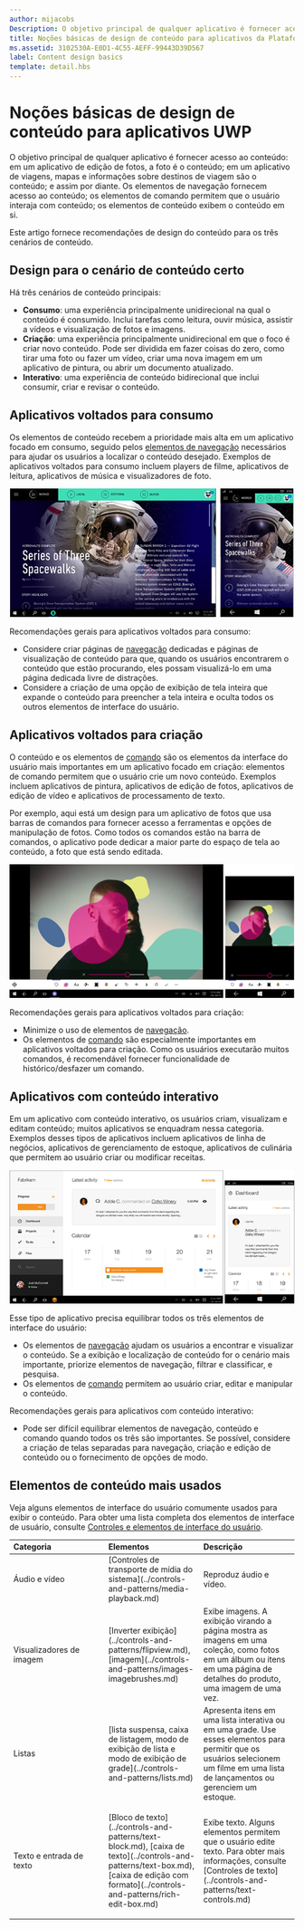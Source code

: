 ```yaml
---
author: mijacobs
Description: O objetivo principal de qualquer aplicativo é fornecer acesso ao conteúdo. Em um aplicativo de edição de fotos, a foto é o conteúdo; em um aplicativo de viagens, os mapas e as informações sobre os destinos de viagem são os conteúdos; e assim por diante.
title: Noções básicas de design de conteúdo para aplicativos da Plataforma Universal do Windows (UWP)
ms.assetid: 3102530A-E0D1-4C55-AEFF-99443D39D567
label: Content design basics
template: detail.hbs
---
```


#  Noções básicas de design de conteúdo para aplicativos UWP

O objetivo principal de qualquer aplicativo é fornecer acesso ao conteúdo: em um aplicativo de edição de fotos, a foto é o conteúdo; em um aplicativo de viagens, mapas e informações sobre destinos de viagem são o conteúdo; e assim por diante. Os elementos de navegação fornecem acesso ao conteúdo; os elementos de comando permitem que o usuário interaja com conteúdo; os elementos de conteúdo exibem o conteúdo em si.

Este artigo fornece recomendações de design do conteúdo para os três cenários de conteúdo.

## <span id="Design_for_the_right_content_scenario"></span><span id="design_for_the_right_content_scenario"></span><span id="DESIGN_FOR_THE_RIGHT_CONTENT_SCENARIO"></span>Design para o cenário de conteúdo certo


Há três cenários de conteúdo principais:

-   **Consumo**: uma experiência principalmente unidirecional na qual o conteúdo é consumido. Inclui tarefas como leitura, ouvir música, assistir a vídeos e visualização de fotos e imagens.
-   **Criação**: uma experiência principalmente unidirecional em que o foco é criar novo conteúdo. Pode ser dividida em fazer coisas do zero, como tirar uma foto ou fazer um vídeo, criar uma nova imagem em um aplicativo de pintura, ou abrir um documento atualizado.
-   **Interativo**: uma experiência de conteúdo bidirecional que inclui consumir, criar e revisar o conteúdo.

## <span id="Consumption-focused_apps"></span><span id="consumption-focused_apps"></span><span id="CONSUMPTION-FOCUSED_APPS"></span>Aplicativos voltados para consumo


Os elementos de conteúdo recebem a prioridade mais alta em um aplicativo focado em consumo, seguido pelos [elementos de navegação](navigation-basics.md) necessários para ajudar os usuários a localizar o conteúdo desejado. Exemplos de aplicativos voltados para consumo incluem players de filme, aplicativos de leitura, aplicativos de música e visualizadores de foto.

![um aplicativo leitor de notícias](images/news-reader/v2/newsreader-v2-tablet-phone.png)

Recomendações gerais para aplicativos voltados para consumo:

-   Considere criar páginas de [navegação](navigation-basics.md) dedicadas e páginas de visualização de conteúdo para que, quando os usuários encontrarem o conteúdo que estão procurando, eles possam visualizá-lo em uma página dedicada livre de distrações.
-   Considere a criação de uma opção de exibição de tela inteira que expande o conteúdo para preencher a tela inteira e oculta todos os outros elementos de interface do usuário.

## <span id="Creation-focused_apps"></span><span id="creation-focused_apps"></span><span id="CREATION-FOCUSED_APPS"></span>Aplicativos voltados para criação


O conteúdo e os elementos de [comando](commanding-basics.md) são os elementos da interface do usuário mais importantes em um aplicativo focado em criação: elementos de comando permitem que o usuário crie um novo conteúdo. Exemplos incluem aplicativos de pintura, aplicativos de edição de fotos, aplicativos de edição de vídeo e aplicativos de processamento de texto.

Por exemplo, aqui está um design para um aplicativo de fotos que usa barras de comandos para fornecer acesso a ferramentas e opções de manipulação de fotos. Como todos os comandos estão na barra de comandos, o aplicativo pode dedicar a maior parte do espaço de tela ao conteúdo, a foto que está sendo editada.

![exemplo de um design de aplicativo de edição de fotos que usa tela ativa](images/photo-editor/uap-photo-tabletphone-sbs.png)

Recomendações gerais para aplicativos voltados para criação:

-   Minimize o uso de elementos de [navegação](navigation-basics.md).
-   Os elementos de [comando](commanding-basics.md) são especialmente importantes em aplicativos voltados para criação. Como os usuários executarão muitos comandos, é recomendável fornecer funcionalidade de histórico/desfazer um comando.

## <span id="Apps_with_interactive_content"></span><span id="apps_with_interactive_content"></span><span id="APPS_WITH_INTERACTIVE_CONTENT"></span>Aplicativos com conteúdo interativo


Em um aplicativo com conteúdo interativo, os usuários criam, visualizam e editam conteúdo; muitos aplicativos se enquadram nessa categoria. Exemplos desses tipos de aplicativos incluem aplicativos de linha de negócios, aplicativos de gerenciamento de estoque, aplicativos de culinária que permitem ao usuário criar ou modificar receitas.

![um design para uma ferramenta de colaboração, um aplicativo que tem conteúdo interativo](images/collaboration-tool/uap-collaboration-tabphone-700.png)

Esse tipo de aplicativo precisa equilibrar todos os três elementos de interface do usuário:

-   Os elementos de [navegação](navigation-basics.md) ajudam os usuários a encontrar e visualizar o conteúdo. Se a exibição e localização de conteúdo for o cenário mais importante, priorize elementos de navegação, filtrar e classificar, e pesquisa.
-   Os elementos de [comando](commanding-basics.md) permitem ao usuário criar, editar e manipular o conteúdo.

Recomendações gerais para aplicativos com conteúdo interativo:

-   Pode ser difícil equilibrar elementos de navegação, conteúdo e comando quando todos os três são importantes. Se possível, considere a criação de telas separadas para navegação, criação e edição de conteúdo ou o fornecimento de opções de modo.

## <span id="Commonly_used_content_elements"></span><span id="commonly_used_content_elements"></span><span id="COMMONLY_USED_CONTENT_ELEMENTS"></span>Elementos de conteúdo mais usados


Veja alguns elementos de interface do usuário comumente usados para exibir o conteúdo. Para obter uma lista completa dos elementos de interface de usuário, consulte [Controles e elementos de interface do usuário](https://msdn.microsoft.com/library/windows/apps/dn611856).

<table>
<colgroup>
<col width="33%" />
<col width="33%" />
<col width="33%" />
</colgroup>
<thead>
<tr class="header">
<th align="left">Categoria</th>
<th align="left">Elementos</th>
<th align="left">Descrição</th>
</tr>
</thead>
<tbody>
<tr class="odd">
<td align="left">Áudio e vídeo</td>
<td align="left">[Controles de transporte de mídia do sistema](../controls-and-patterns/media-playback.md)</td>
<td align="left">Reproduz áudio e vídeo.</td>
</tr>
<tr class="even">
<td align="left">Visualizadores de imagem</td>
<td align="left">[Inverter exibição](../controls-and-patterns/flipview.md), [imagem](../controls-and-patterns/images-imagebrushes.md)</td>
<td align="left">Exibe imagens. A exibição virando a página mostra as imagens em uma coleção, como fotos em um álbum ou itens em uma página de detalhes do produto, uma imagem de uma vez.</td>
</tr>
<tr class="odd">
<td align="left">Listas</td>
<td align="left">[lista suspensa, caixa de listagem, modo de exibição de lista e modo de exibição de grade](../controls-and-patterns/lists.md)</td>
<td align="left">Apresenta itens em uma lista interativa ou em uma grade. Use esses elementos para permitir que os usuários selecionem um filme em uma lista de lançamentos ou gerenciem um estoque.</td>
</tr>
<tr class="even">
<td align="left">Texto e entrada de texto</td>
<td align="left"><p>[Bloco de texto](../controls-and-patterns/text-block.md), [caixa de texto](../controls-and-patterns/text-box.md), [caixa de edição com formato](../controls-and-patterns/rich-edit-box.md)</p>
</td>
<td align="left">Exibe texto. Alguns elementos permitem que o usuário edite texto. Para obter mais informações, consulte [Controles de texto](../controls-and-patterns/text-controls.md)</td>
</tr>
</tbody>
</table>



 

 






<!--HONumber=May16_HO2-->


